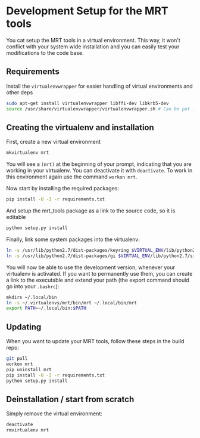 # Development Setup for the MRT tools
You cat setup the MRT tools in a virtual environment. This way, it won't conflict with your system wide installation and you can easily test your modifications to the code base.

## Requirements
Install the `virtualenvwrapper` for easier handling of virtual environments and other deps
```bash
sudo apt-get install virtualenvwrapper libffi-dev libkrb5-dev
source /usr/share/virtualenvwrapper/virtualenvwrapper.sh # Can be put into bashrc
```

## Creating the virtualenv and installation
First, create a new virtual environment
```bash
mkvirtualenv mrt
```
You will see a `(mrt)` at the beginning of your prompt, indicating that you are working in your virtualenv.
You can deactivate it with `deactivate`. To work in this environment again use the command `workon mrt`.

Now start by installing the required packages:
```bash
pip install -U -I -r requirements.txt
```
And setup the mrt_tools package as a link to the source code, so it is editable
```bash
python setup.py install
```

Finally, link some system packages into the virtualenv:
```bash
ln -s /usr/lib/python2.7/dist-packages/keyring $VIRTUAL_ENV/lib/python2.7/site-packages/
ln -s /usr/lib/python2.7/dist-packages/gi $VIRTUAL_ENV/lib/python2.7/site-packages/
```

You will now be able to use the development version, whenever your virtualenv is activated.
If you want to permanently use them, you can create a link to the executable and extend your path (the export command should go into your `.bashrc`):
```bash
mkdirs ~/.local/bin
ln -s ~/.virtualenvs/mrt/bin/mrt ~/.local/bin/mrt
export PATH=~/.local/bin:$PATH
```

## Updating
When you want to update your MRT tools, follow these steps in the build repo:
```bash
git pull
workon mrt
pip uninstall mrt
pip install -U -I -r requirements.txt
python setup.py install
```

## Deinstallation / start from scratch
Simply remove the virtual environment:
```bash
deactivate
rmvirtualenv mrt
```
